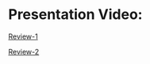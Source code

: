 # Presentation Video:
[Review-1](https://drive.google.com/file/d/1kescFwHJxnVGZ6HzmyU3yRITKlqdydgT/view?usp=sharing )

[Review-2](https://drive.google.com/file/d/1n2J9PaMTP4ymykssRO6ah_oudfEvKjMv/view?usp=drive_link)
